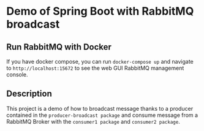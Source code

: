 # Demo of Spring Boot with RabbitMQ broadcast

## Run RabbitMQ with Docker

If you have docker compose, you can run `docker-compose up` and navigate to `http://localhost:15672` to see the web GUI RabbitMQ management console.

## Description

This project is a demo of how to broadcast message thanks to a producer contained in the `producer-broadcast package` and consume message from a RabbitMQ Broker with the `consumer1 package` and `consumer2 package`.